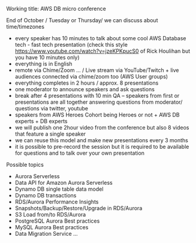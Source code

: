 Working title: AWS DB micro conference
 
End of October / Tuesday or Thursday/ we can discuss about time/timezones

- every speaker has 10 minutes to talk about some cool AWS Database tech - fast tech presentation (check this style https://www.youtube.com/watch?v=jzeKPKpucS0 of Rick Houlihan but you have 10 minutes only)
- everything is in English
- remote via Chime/Zoom … / Live stream via YouTube/Twitch + live audiences connected via chime/zoom too (AWS User groups)
- everything completes in 2 hours / approx. 8 presentations
- one moderator to announce speakers and ask questions
- break after 4 presentations with 10 min QA – speakers from first or presentations are all together answering questions from moderator/ questions via twitter, youtube
- speakers from AWS Heroes Cohort being Heroes or not + AWS DB experts + DB experts
- we will publish one 2hour video from the conference but also 8 videos that feature a single speaker
- we can reuse this model and make new presentations every 3 months
- it is possible to pre-record the session but it is required to be available for questions and to talk over your own presentation

Possible topics
- Aurora Serverless
- Data API for Amazon Aurora Serverless
- Dynamo DB single table data model
- Dynamo DB transactions
- RDS/Aurora Performance Insights
- Snapshots/Backup/Restore/Upgrade in RDS/Aurora
- S3 Load from/to RDS/Aurora
- PostgreSQL Aurora Best practices
- MySQL Aurora Best practices
- Data Migration Service
…
